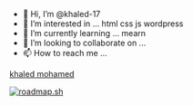 - 👋 Hi, I’m @khaled-17
- 👀 I’m interested in ... html css js wordpress 
- 🌱 I’m currently learning ... mearn 
- 💞️ I’m looking to collaborate on ...
- 📫 How to reach me ...

<!---
khaled-17/khaled-17 is a ✨ special ✨ repository because its `README.md` (this file) appears on your GitHub profile.
You can click the Preview link to take a look at your changes.
--->
<div class="badge-base LI-profile-badge" data-locale="en_US" data-size="medium" data-theme="dark" data-type="VERTICAL" data-vanity="khaledmohamedram" data-version="v1"><a class="badge-base__link LI-simple-link" href="https://eg.linkedin.com/in/khaledmohamedram/en?trk=profile-badge">khaled mohamed</a></div>
              
[![roadmap.sh](https://api.roadmap.sh/v1-badge/tall/651342c32f8c6d847b115974?variant=dark)](https://roadmap.sh)
